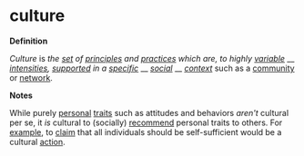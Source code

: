 # culture

**Definition**

_Culture_ is _the_ [_set_](https://github.com/gcassel/Modular-Organization-Terminology/blob/master/terms/set.md) _of_ [_principles_](https://github.com/gcassel/Modular-Organization-Terminology/blob/master/terms/principle.md) _and_ [_practices_](https://github.com/gcassel/Modular-Organization-Terminology/blob/master/terms/practice.md) _which are, to highly_ [_variable_](https://github.com/gcassel/Modular-Organization-Terminology/blob/master/terms/variable.md) __ [_intensities_](https://github.com/gcassel/Modular-Organization-Terminology/blob/master/terms/intensity.md)_,_ [_supported_](https://github.com/gcassel/Modular-Organization-Terminology/blob/master/terms/support.md) _in a_ [_specific_](https://github.com/gcassel/Modular-Organization-Terminology/blob/master/terms/specific.md) __ [_social_](https://github.com/gcassel/Modular-Organization-Terminology/blob/master/terms/social.md) __ [_context_](https://github.com/gcassel/Modular-Organization-Terminology/blob/master/terms/context.md) such as a [community](community.md) or [network](network.md).

**Notes**

While purely [personal](https://github.com/gcassel/Modular-Organization-Terminology/blob/master/terms/personal.md) [traits](https://github.com/gcassel/Modular-Organization-Terminology/blob/master/terms/trait.md) such as attitudes and behaviors _aren't_ cultural per se, it _is_ cultural to (socially) [recommend](https://github.com/gcassel/Modular-Organization-Terminology/blob/master/terms/recommend.md) personal traits to others. For [example](https://github.com/gcassel/Modular-Organization-Terminology/blob/master/terms/example.md), to [claim](https://github.com/gcassel/Modular-Organization-Terminology/blob/master/terms/claim.md) that all individuals should be self-sufficient would be a cultural [action](https://github.com/gcassel/Modular-Organization-Terminology/blob/master/terms/act.md).
